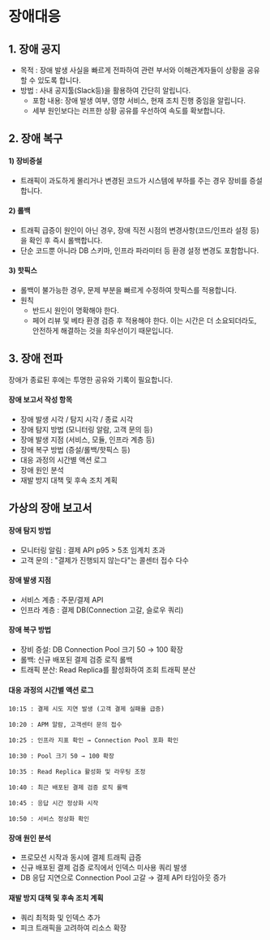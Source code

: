 # 장애대응

## 1. 장애 공지
- 목적 : 장애 발생 사실을 빠르게 전파하여 관련 부서와 이해관계자들이 상황을 공유할 수 있도록 합니다.
- 방법 : 사내 공지툴(Slack등)을 활용하여 간단히 알립니다.
  - 포함 내용: 장애 발생 여부, 영향 서비스, 현재 조치 진행 중임을 알립니다.
  - 세부 원인보다는 러프한 상황 공유를 우선하여 속도를 확보합니다.

## 2. 장애 복구

#### 1) 장비증설
- 트래픽이 과도하게 몰리거나 변경된 코드가 시스템에 부하를 주는 경우 장비를 증설합니다.

#### 2) 롤백
- 트래픽 급증이 원인이 아닌 경우, 장애 직전 시점의 변경사항(코드/인프라 설정 등)을 확인 후 즉시 롤백합니다.
- 단순 코드뿐 아니라 DB 스키마, 인프라 파라미터 등 환경 설정 변경도 포함합니다.

#### 3) 핫픽스
- 롤백이 불가능한 경우, 문제 부분을 빠르게 수정하여 핫픽스를 적용합니다.
- 원칙
  - 반드시 원인이 명확해야 한다.
  - 페어 리뷰 및 베타 환경 검증 후 적용해야 한다. 이는 시간은 더 소요되더라도, 안전하게 해결하는 것을 최우선이기 때문입니다.

## 3. 장애 전파
장애가 종료된 후에는 투명한 공유와 기록이 필요합니다.

#### 장애 보고서 작성 항목
- 장애 발생 시각 / 탐지 시각 / 종료 시각
- 장애 탐지 방법 (모니터링 알람, 고객 문의 등)
- 장애 발생 지점 (서비스, 모듈, 인프라 계층 등)
- 장애 복구 방법 (증설/롤백/핫픽스 등)
- 대응 과정의 시간별 액션 로그
- 장애 원인 분석
- 재발 방지 대책 및 후속 조치 계획


## 가상의 장애 보고서
#### 장애 탐지 방법
- 모니터링 알림 : 결제 API p95 > 5초 임계치 초과
- 고객 문의 : "결제가 진행되지 않는다"는 콜센터 접수 다수
#### 장애 발생 지점
- 서비스 계층 : 주문/결제 API
- 인프라 계층 : 결제 DB(Connection 고갈, 슬로우 쿼리)
#### 장애 복구 방법
- 장비 증설: DB Connection Pool 크기 50 → 100 확장
- 롤백: 신규 배포된 결제 검증 로직 롤백
- 트래픽 분산: Read Replica를 활성화하여 조회 트래픽 분산

#### 대응 과정의 시간별 액션 로그
```
10:15 : 결제 시도 지연 발생 (고객 결제 실패율 급증)

10:20 : APM 알람, 고객센터 문의 접수

10:25 : 인프라 지표 확인 → Connection Pool 포화 확인

10:30 : Pool 크기 50 → 100 확장

10:35 : Read Replica 활성화 및 라우팅 조정

10:40 : 최근 배포된 결제 검증 로직 롤백

10:45 : 응답 시간 정상화 시작

10:50 : 서비스 정상화 확인
```

#### 장애 원인 분석
- 프로모션 시작과 동시에 결제 트래픽 급증
- 신규 배포된 결제 검증 로직에서 인덱스 미사용 쿼리 발생
- DB 응답 지연으로 Connection Pool 고갈 → 결제 API 타임아웃 증가

#### 재발 방지 대책 및 후속 조치 계획
- 쿼리 최적화 및 인덱스 추가
- 피크 트래픽을 고려하여 리소스 확장